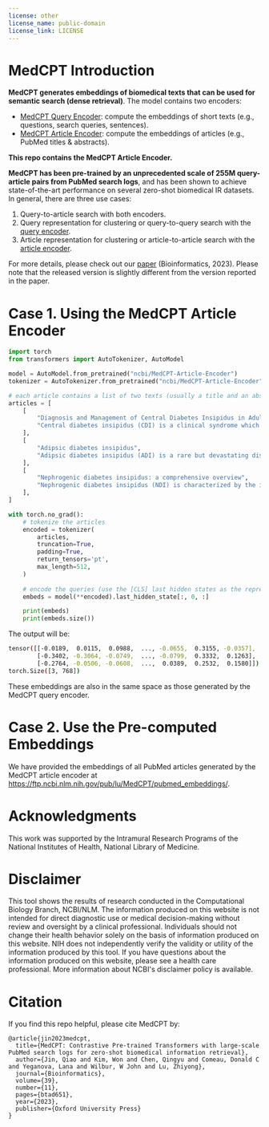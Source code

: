 ```yaml
---
license: other
license_name: public-domain
license_link: LICENSE
---
```

# MedCPT Introduction

**MedCPT generates embeddings of biomedical texts that can be used for semantic search (dense retrieval)**. The model contains two encoders:
- [MedCPT Query Encoder](https://huggingface.co/ncbi/MedCPT-Query-Encoder): compute the embeddings of short texts (e.g., questions, search queries, sentences).
- [MedCPT Article Encoder](https://huggingface.co/ncbi/MedCPT-Article-Encoder): compute the embeddings of articles (e.g., PubMed titles & abstracts).

**This repo contains the MedCPT Article Encoder.**

**MedCPT has been pre-trained by an unprecedented scale of 255M query-article pairs from PubMed search logs**, and has been shown to achieve state-of-the-art performance on several zero-shot biomedical IR datasets. In general, there are three use cases:
1. Query-to-article search with both encoders.
2. Query representation for clustering or query-to-query search with the [query encoder](https://huggingface.co/ncbi/MedCPT-Query-Encoder).
3. Article representation for clustering or article-to-article search with the [article encoder](https://huggingface.co/ncbi/MedCPT-Article-Encoder).

For more details, please check out our [paper](https://arxiv.org/abs/2307.00589) (Bioinformatics, 2023). Please note that the released version is slightly different from the version reported in the paper.

# Case 1. Using the MedCPT Article Encoder

```python
import torch
from transformers import AutoTokenizer, AutoModel

model = AutoModel.from_pretrained("ncbi/MedCPT-Article-Encoder")
tokenizer = AutoTokenizer.from_pretrained("ncbi/MedCPT-Article-Encoder")

# each article contains a list of two texts (usually a title and an abstract)
articles = [
	[
		"Diagnosis and Management of Central Diabetes Insipidus in Adults",
		"Central diabetes insipidus (CDI) is a clinical syndrome which results from loss or impaired function of vasopressinergic neurons in the hypothalamus/posterior pituitary, resulting in impaired synthesis and/or secretion of arginine vasopressin (AVP). [...]",
	],
	[
		"Adipsic diabetes insipidus",
		"Adipsic diabetes insipidus (ADI) is a rare but devastating disorder of water balance with significant associated morbidity and mortality. Most patients develop the disease as a result of hypothalamic destruction from a variety of underlying etiologies. [...]",
	],
	[
		"Nephrogenic diabetes insipidus: a comprehensive overview",
		"Nephrogenic diabetes insipidus (NDI) is characterized by the inability to concentrate urine that results in polyuria and polydipsia, despite having normal or elevated plasma concentrations of arginine vasopressin (AVP). [...]",
	],
]

with torch.no_grad():
	# tokenize the articles
	encoded = tokenizer(
		articles, 
		truncation=True, 
		padding=True, 
		return_tensors='pt', 
		max_length=512,
	)
	
	# encode the queries (use the [CLS] last hidden states as the representations)
	embeds = model(**encoded).last_hidden_state[:, 0, :]

	print(embeds)
	print(embeds.size())
```
The output will be:
```bash
tensor([[-0.0189,  0.0115,  0.0988,  ..., -0.0655,  0.3155, -0.0357],
        [-0.3402, -0.3064, -0.0749,  ..., -0.0799,  0.3332,  0.1263],
        [-0.2764, -0.0506, -0.0608,  ...,  0.0389,  0.2532,  0.1580]])
torch.Size([3, 768])
```
These embeddings are also in the same space as those generated by the MedCPT query encoder. 

# Case 2. Use the Pre-computed Embeddings

We have provided the embeddings of all PubMed articles generated by the MedCPT article encoder at https://ftp.ncbi.nlm.nih.gov/pub/lu/MedCPT/pubmed_embeddings/.

# Acknowledgments

This work was supported by the Intramural Research Programs of the National Institutes of Health, National Library of Medicine.

# Disclaimer

This tool shows the results of research conducted in the Computational Biology Branch, NCBI/NLM. The information produced on this website is not intended for direct diagnostic use or medical decision-making without review and oversight by a clinical professional. Individuals should not change their health behavior solely on the basis of information produced on this website. NIH does not independently verify the validity or utility of the information produced by this tool. If you have questions about the information produced on this website, please see a health care professional. More information about NCBI's disclaimer policy is available.

# Citation

If you find this repo helpful, please cite MedCPT by:

```bibtext
@article{jin2023medcpt,
  title={MedCPT: Contrastive Pre-trained Transformers with large-scale PubMed search logs for zero-shot biomedical information retrieval},
  author={Jin, Qiao and Kim, Won and Chen, Qingyu and Comeau, Donald C and Yeganova, Lana and Wilbur, W John and Lu, Zhiyong},
  journal={Bioinformatics},
  volume={39},
  number={11},
  pages={btad651},
  year={2023},
  publisher={Oxford University Press}
}
```